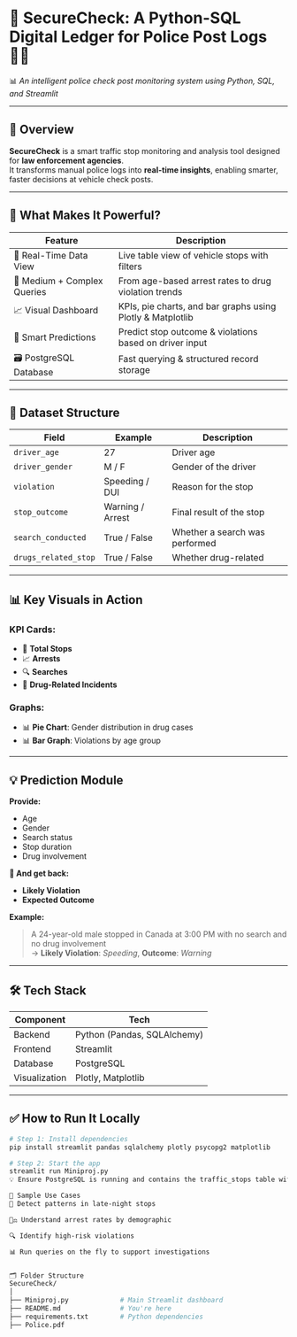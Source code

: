 # 🚨 SecureCheck: A Python-SQL Digital Ledger for Police Post Logs 👮‍♀️ 
📊 *An intelligent police check post monitoring system using Python, SQL, and Streamlit*

---

## 🚀 Overview  
**SecureCheck** is a smart traffic stop monitoring and analysis tool designed for **law enforcement agencies**.  
It transforms manual police logs into **real-time insights**, enabling smarter, faster decisions at vehicle check posts.

---

## 🧠 What Makes It Powerful?

| Feature                      | Description                                                |
|-----------------------------|------------------------------------------------------------|
| 🔎 Real-Time Data View       | Live table view of vehicle stops with filters              |
| 🧮 Medium + Complex Queries  | From age-based arrest rates to drug violation trends       |
| 📈 Visual Dashboard          | KPIs, pie charts, and bar graphs using Plotly & Matplotlib|
| 🤖 Smart Predictions         | Predict stop outcome & violations based on driver input    |
| 🗃️ PostgreSQL Database       | Fast querying & structured record storage                  |

---

## 📂 Dataset Structure

| Field               | Example        | Description                         |
|--------------------|----------------|-------------------------------------|
| `driver_age`       | 27             | Driver age                  |
| `driver_gender`    | M / F          | Gender of the driver                |
| `violation`        | Speeding / DUI | Reason for the stop                 |
| `stop_outcome`     | Warning / Arrest | Final result of the stop          |
| `search_conducted` | True / False   | Whether a search was performed      |
| `drugs_related_stop` | True / False | Whether drug-related                |

---

## 📊 Key Visuals in Action

### KPI Cards:
- 🚗 **Total Stops**
- 📈 **Arrests**
- 🔍 **Searches**
- 💊 **Drug-Related Incidents**

### Graphs:
- 📊 **Pie Chart**: Gender distribution in drug cases  
- 📊 **Bar Graph**: Violations by age group  

---

## 💡 Prediction Module

**Provide:**
- Age  
- Gender  
- Search status  
- Stop duration  
- Drug involvement  

**📢 And get back:**
- **Likely Violation**  
- **Expected Outcome**

**Example:**  
> A 24-year-old male stopped in Canada at 3:00 PM with no search and no drug involvement  
> → **Likely Violation**: *Speeding*, **Outcome**: *Warning*

---

## 🛠 Tech Stack

| Component   | Tech                             |
|------------|----------------------------------|
| Backend     | Python (Pandas, SQLAlchemy)     |
| Frontend    | Streamlit                        |
| Database    | PostgreSQL                       |
| Visualization | Plotly, Matplotlib            |

---

## ✅ How to Run It Locally

```bash
# Step 1: Install dependencies
pip install streamlit pandas sqlalchemy plotly psycopg2 matplotlib

# Step 2: Start the app
streamlit run Miniproj.py
💡 Ensure PostgreSQL is running and contains the traffic_stops table with sample data.

📌 Sample Use Cases
🚓 Detect patterns in late-night stops

🧑‍⚖️ Understand arrest rates by demographic

🔍 Identify high-risk violations

📊 Run queries on the fly to support investigations


🗂️ Folder Structure
SecureCheck/
│
├── Miniproj.py             # Main Streamlit dashboard
├── README.md               # You're here
├── requirements.txt        # Python dependencies
├── Police.pdf     



